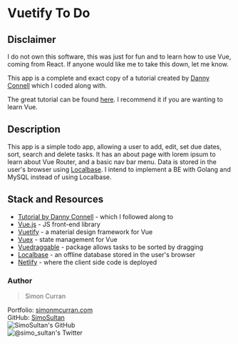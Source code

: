 # Vuetify To Do

## Disclaimer

I do not own this software, this was just for fun and to learn how to use Vue, coming from React. If anyone would like me to take this down, let me know.

This app is a complete and exact copy of a tutorial created by [Danny Connell](https://github.com/dannyconnell) which I coded along with.

The great tutorial can be found [here](https://www.udemy.com/course/vuetify-vuejs-vuex/). I recommend it if you are wanting to learn Vue.

## Description

This app is a simple todo app, allowing a user to add, edit, set due dates, sort, search and delete tasks.
It has an about page with lorem ipsum to learn about Vue Router, and a basic nav bar menu. Data is stored in the user's browser using [Localbase](https://github.com/dannyconnell/localbase). I intend to implement a BE with Golang and MySQL instead of using Localbase.

## Stack and Resources

-   [Tutorial by Danny Connell](https://www.udemy.com/course/vuetify-vuejs-vuex/) - which I followed along to
-   [Vue.js](https://vuejs.org/) - JS front-end library
-   [Vuetify](https://vuetifyjs.com/en/) - a material design framework for Vue
-   [Vuex](https://vuex.vuejs.org/) - state management for Vue
-   [Vuedraggable](https://www.npmjs.com/package/vuedraggable) - package allows tasks to be sorted by dragging
-   [Localbase](https://github.com/dannyconnell/localbase) - an offline database stored in the user's browser
-   [Netlify](https://www.netlify.com/) - where the client side code is deployed

### Author

> Simon Curran

Portfolio: [simonmcurran.com](https://www.simonmcurran.com/)  
GitHub: [SimoSultan](https://github.com/SimoSultan)  
![SimoSultan's GitHub](https://img.shields.io/github/followers/SimoSultan?logo=GitHub&style=for-the-badge)  
![@simo_sultan's Twitter](https://img.shields.io/twitter/follow/simo_sultan?color=%234183C4&logo=twitter&style=for-the-badge)
